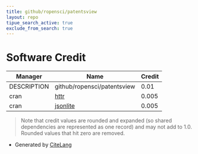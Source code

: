 ```yaml
---
title: github/ropensci/patentsview
layout: repo
tipue_search_active: true
exclude_from_search: true
---
```

# Software Credit

|Manager|Name|Credit|
|-------|----|------|
|DESCRIPTION|github/ropensci/patentsview|0.01|
|cran|[httr](https://httr.r-lib.org/)|0.005|
|cran|[jsonlite](https://arxiv.org/abs/1403.2805 (paper))|0.005|


> Note that credit values are rounded and expanded (so shared dependencies are represented as one record) and may not add to 1.0. Rounded values that hit zero are removed.


- Generated by [CiteLang](https://github.com/vsoch/citelang)
